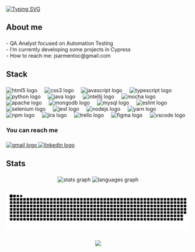 
<a href="https://git.io/typing-svg"><img src="https://readme-typing-svg.demolab.com?font=Kanit&weight=300&size=32&duration=4000&pause=200&color=8DAE02&left=true&vCenter=true&width=524&lines=Hi%2C+everyone!+;My+name+is+Julia+S.+Cruz+%3D);I'm+27+;I'm+from+Osasco+-+SP%2C+Brazil;Be+welcome!" alt="Typing SVG" /></a>

###

<h2 align="left">About me</h2>

###

<p align="left">- QA Analyst focused on Automation Testing <br>- I’m currently developing some projects in Cypress<br>- How to reach me: jsarmentoc@gmail.com</p>

###

<h2 align="left">Stack</h2>

###

<div align="left">
  <img src="https://cdn.jsdelivr.net/gh/devicons/devicon/icons/html5/html5-original.svg" height="30" alt="html5 logo"  />
  <img width="12" />
  <img src="https://cdn.jsdelivr.net/gh/devicons/devicon/icons/css3/css3-original.svg" height="30" alt="css3 logo"  />
  <img width="12" />
  <img src="https://cdn.jsdelivr.net/gh/devicons/devicon/icons/javascript/javascript-original.svg" height="30" alt="javascript logo"  />
  <img width="12" />
  <img src="https://cdn.jsdelivr.net/gh/devicons/devicon/icons/typescript/typescript-original.svg" height="30" alt="typescript logo"  />
  <img width="12" />
  <img src="https://cdn.jsdelivr.net/gh/devicons/devicon/icons/python/python-original.svg" height="30" alt="python logo"  />
  <img width="12" />
  <img src="https://cdn.jsdelivr.net/gh/devicons/devicon/icons/java/java-original.svg" height="30" alt="java logo"  />
  <img width="12" />
  <img src="https://cdn.jsdelivr.net/gh/devicons/devicon/icons/intellij/intellij-original.svg" height="30" alt="intellij logo"  />
  <img width="12" />
  <img src="https://cdn.jsdelivr.net/gh/devicons/devicon/icons/mocha/mocha-plain.svg" height="30" alt="mocha logo"  />
  <img width="12" />
  <img src="https://cdn.jsdelivr.net/gh/devicons/devicon/icons/apache/apache-original.svg" height="30" alt="apache logo"  />
  <img width="12" />
  <img src="https://cdn.jsdelivr.net/gh/devicons/devicon/icons/mongodb/mongodb-original.svg" height="30" alt="mongodb logo"  />
  <img width="12" />
  <img src="https://cdn.jsdelivr.net/gh/devicons/devicon/icons/mysql/mysql-original.svg" height="30" alt="mysql logo"  />
  <img width="12" />
  <img src="https://cdn.jsdelivr.net/gh/devicons/devicon/icons/eslint/eslint-original.svg" height="30" alt="eslint logo"  />
  <img width="12" />
  <img src="https://cdn.jsdelivr.net/gh/devicons/devicon/icons/selenium/selenium-original.svg" height="30" alt="selenium logo"  />
  <img width="12" />
  <img src="https://cdn.jsdelivr.net/gh/devicons/devicon/icons/jest/jest-plain.svg" height="30" alt="jest logo"  />
  <img width="12" />
  <img src="https://cdn.jsdelivr.net/gh/devicons/devicon/icons/nodejs/nodejs-original.svg" height="30" alt="nodejs logo"  />
  <img width="12" />
  <img src="https://cdn.jsdelivr.net/gh/devicons/devicon/icons/yarn/yarn-original.svg" height="30" alt="yarn logo"  />
  <img width="12" />
  <img src="https://cdn.jsdelivr.net/gh/devicons/devicon/icons/npm/npm-original-wordmark.svg" height="30" alt="npm logo"  />
  <img width="12" />
  <img src="https://cdn.jsdelivr.net/gh/devicons/devicon/icons/jira/jira-original.svg" height="30" alt="jira logo"  />
  <img width="12" />
  <img src="https://cdn.jsdelivr.net/gh/devicons/devicon/icons/trello/trello-plain.svg" height="30" alt="trello logo"  />
  <img width="12" />
  <img src="https://cdn.jsdelivr.net/gh/devicons/devicon/icons/figma/figma-original.svg" height="30" alt="figma logo"  />
  <img width="12" />
  <img src="https://cdn.jsdelivr.net/gh/devicons/devicon/icons/vscode/vscode-original.svg" height="30" alt="vscode logo"  />
</div>

###

<h3 align="left">You can reach me</h3>

###

<div align="left">
  <a href="https://mail.google.com/mail/jsarmentoc" target="_blank">
    <img src="https://img.shields.io/static/v1?message=Gmail&logo=gmail&label=&color=D14836&logoColor=white&labelColor=&style=for-the-badge" height="35" alt="gmail logo"  />
  </a>
  <a href="https://www.linkedin.com/in/julia-sarmento-da-cruz/" target="_blank">
    <img src="https://img.shields.io/static/v1?message=LinkedIn&logo=linkedin&label=&color=0077B5&logoColor=white&labelColor=&style=for-the-badge" height="35" alt="linkedin logo"  />
  </a>
</div>

###

<h2 align="left">Stats</h2>

###

<div align="center">
  <img src="https://github-readme-stats.vercel.app/api?username=julia-sarmento&hide_title=false&hide_rank=false&show_icons=true&include_all_commits=true&count_private=true&disable_animations=false&theme=merko&locale=en&hide_border=false" height="150" alt="stats graph"  />
  <img src="https://github-readme-stats.vercel.app/api/top-langs?username=julia-sarmento&locale=en&hide_title=false&layout=compact&card_width=320&langs_count=5&theme=merko&hide_border=false" height="150" alt="languages graph"  />
</div>

###

<img src="https://raw.githubusercontent.com/julia-sarmento/julia-sarmento/output/snake.svg" alt="Snake animation" />

###

<div align="center">
  <img src="https://profile-counter.glitch.me/julia-sarmento/count.svg?"  />
</div>

###



<!--- <div style="display: inline_block"> <br/>
    <img align="center" alt= "html5"  src="https://img.shields.io/badge/HTML5-E34F26?style=for-the-badge&logo=html5&logoColor=white">
    <img align="center" alt= "cs3"  src="https://img.shields.io/badge/CSS3-1572B6?style=for-the-badge&logo=css3&logoColor=white">
    <img align="center" alt= "java"  src="https://img.shields.io/badge/Java-ED8B00?style=for-the-badge&logo=openjdk&logoColor=white">
    <img align="center" alt= "node"  src="https://img.shields.io/badge/Node.js-43853D?style=for-the-badge&logo=node.js&logoColor=white">
    <img align="center" alt= "js"  src="https://img.shields.io/badge/JavaScript-323330?style=for-the-badge&logo=javascript&logoColor=F7DF1E">
    <img align="center" alt= "python"  src="https://img.shields.io/badge/Python-14354C?style=for-the-badge&logo=python&logoColor=white">
    <img align="center" alt= "mySQL"  src="https://img.shields.io/badge/MySQL-00000F?style=for-the-badge&logo=mysql&logoColor=white">
    <img align="center" alt= "MongoDB"  src="https://img.shields.io/badge/MongoDB-4EA94B?style=for-the-badge&logo=mongodb&logoColor=white">
    <img align="center" alt= "Jest"  src="https://img.shields.io/badge/Jest-323330?style=for-the-badge&logo=Jest&logoColor=white">
    <img align="center" alt= "Mocha"  src="https://img.shields.io/badge/mocha.js-323330?style=for-the-badge&logo=mocha&logoColor=Brown">
    <img align="center" alt= "Chai"  src="https://img.shields.io/badge/chai.js-323330?style=for-the-badge&logo=chai&logoColor=red">
    <img align="center" alt= "Eclipse"  src="https://img.shields.io/badge/Eclipse-2C2255?style=for-the-badge&logo=eclipse&logoColor=white">
    <img align="center" alt= "intellij"  src="https://img.shields.io/badge/IntelliJ_IDEA-000000.svg?style=for-the-badge&logo=intellij-idea&logoColor=white">
    <img align="center" alt= "vsc"  src="https://img.shields.io/badge/Visual_Studio_Code-0078D4?style=for-the-badge&logo=visual%20studio%20code&logoColor=white">
    <img align="center" alt= "eslint"  src="https://img.shields.io/badge/eslint-3A33D1?style=for-the-badge&logo=eslint&logoColor=white">
    <img align="center" alt= "jira"  src="https://img.shields.io/badge/Jira-0052CC?style=for-the-badge&logo=Jira&logoColor=white">
</div> <br/>

![Anurag's GitHub stats](https://github-readme-stats.vercel.app/api?username=julia-sarmento&show_icons=true&theme=merko)
<!---
julia-sarmento/julia-sarmento is a ✨ special ✨ repository because its `README.md` (this file) appears on your GitHub profile.
You can click the Preview link to take a look at your changes.
--->
